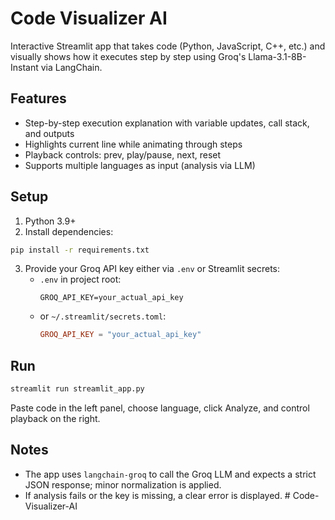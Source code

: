 # Code Visualizer AI

Interactive Streamlit app that takes code (Python, JavaScript, C++, etc.) and visually shows how it executes step by step using Groq's Llama-3.1-8B-Instant via LangChain.

## Features
- Step-by-step execution explanation with variable updates, call stack, and outputs
- Highlights current line while animating through steps
- Playback controls: prev, play/pause, next, reset
- Supports multiple languages as input (analysis via LLM)

## Setup
1. Python 3.9+
2. Install dependencies:
```bash
pip install -r requirements.txt
```
3. Provide your Groq API key either via `.env` or Streamlit secrets:
   - `.env` in project root:
     ```env
     GROQ_API_KEY=your_actual_api_key
     ```
   - or `~/.streamlit/secrets.toml`:
     ```toml
     GROQ_API_KEY = "your_actual_api_key"
     ```

## Run
```bash
streamlit run streamlit_app.py
```

Paste code in the left panel, choose language, click Analyze, and control playback on the right.

## Notes
- The app uses `langchain-groq` to call the Groq LLM and expects a strict JSON response; minor normalization is applied.
- If analysis fails or the key is missing, a clear error is displayed.
#   C o d e - V i s u a l i z e r - A I 
 
 

